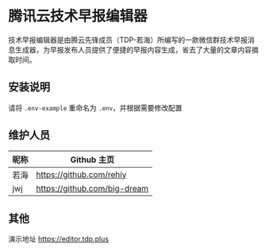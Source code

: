 # 腾讯云技术早报编辑器

技术早报编辑器是由腾云先锋成员（TDP-若海）所编写的一款微信群技术早报消息生成器，为早报发布人员提供了便捷的早报内容生成，省去了大量的文章内容摘取时间。

## 安装说明

请将 `.env-example` 重命名为 `.env`，并根据需要修改配置

## 维护人员

| 昵称 | Github 主页                  |
| ---- | ---------------------------- |
| 若海 | https://github.com/rehiy     |
| jwj  | https://github.com/big-dream |

## 其他

演示地址 https://editor.tdp.plus
